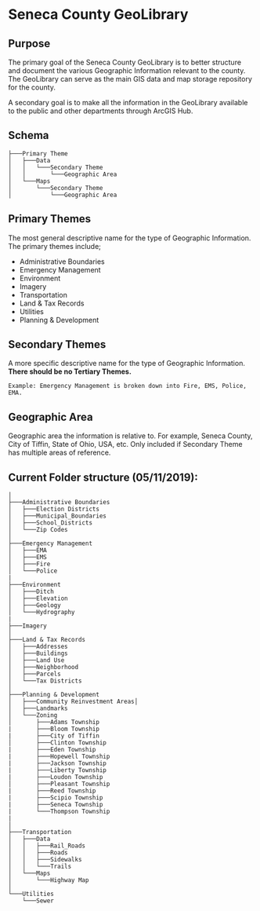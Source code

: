 # Seneca County GeoLibrary

## Purpose
The primary goal of the Seneca County GeoLibrary is to better structure and
document the various Geographic Information relevant to the county. The
GeoLibrary can serve as the main GIS data and map storage repository for the
county.

A secondary goal is to make all the information in the GeoLibrary
available to the public and other departments through ArcGIS Hub.


## Schema
```
├───Primary Theme
│   ├───Data
│   │   └───Secondary Theme
│   │       └───Geographic Area
│   └───Maps
│       └───Secondary Theme
│           └───Geographic Area
```

## Primary Themes
The most general descriptive name for the type of Geographic Information.
The primary themes include;

- Administrative Boundaries
- Emergency Management
- Environment
- Imagery
- Transportation
- Land & Tax Records
- Utilities
- Planning & Development

## Secondary Themes
A more specific descriptive name for the type of Geographic Information.
**There should be no Tertiary Themes.**

```
Example: Emergency Management is broken down into Fire, EMS, Police, EMA.
```




## Geographic Area
Geographic area the information is relative to. For example, Seneca County,
City of Tiffin, State of Ohio, USA, etc. Only included if Secondary Theme has
multiple areas of reference.


## Current Folder structure (05/11/2019):
```
│
├───Administrative Boundaries
│   ├───Election Districts
│   ├───Municipal_Boundaries
│   ├───School_Districts
│   └───Zip Codes
│
├───Emergency Management
│   ├───EMA
│   ├───EMS
│   ├───Fire
│   └───Police
|
├───Environment
│   ├───Ditch
│   ├───Elevation
│   ├───Geology
│   └───Hydrography
|
├───Imagery
│
├───Land & Tax Records
│   ├───Addresses
│   ├───Buildings
│   ├───Land Use
│   ├───Neighborhood
│   ├───Parcels
│   └───Tax Districts
│
├───Planning & Development
│   ├───Community Reinvestment Areas│
│   ├───Landmarks
│   └───Zoning
│       ├───Adams Township
|       ├───Bloom Township
|       ├───City of Tiffin
│       ├───Clinton Township
|       ├───Eden Township
|       ├───Hopewell Township
|       ├───Jackson Township
|       ├───Liberty Township
|       ├───Loudon Township
│       ├───Pleasant Township
|       ├───Reed Township
|       ├───Scipio Township
|       ├───Seneca Township
|       └───Thompson Township
|       
│
├───Transportation
│   ├───Data
│   │   ├───Rail_Roads
│   │   ├───Roads
│   │   ├───Sidewalks
│   │   └───Trails
│   └───Maps
│       └───Highway Map
│
└───Utilities
    └───Sewer
```
